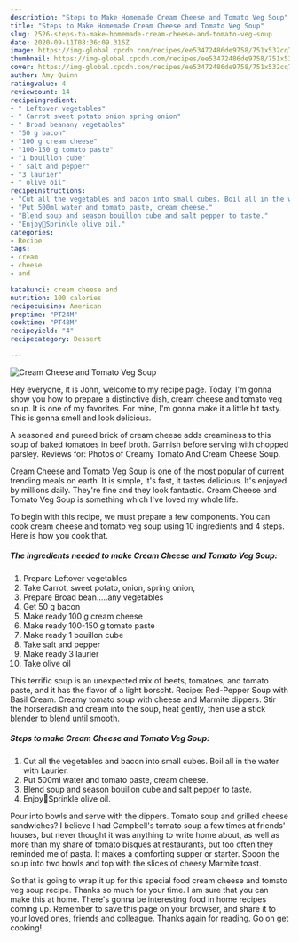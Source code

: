 ```yaml
---
description: "Steps to Make Homemade Cream Cheese and Tomato Veg Soup"
title: "Steps to Make Homemade Cream Cheese and Tomato Veg Soup"
slug: 2526-steps-to-make-homemade-cream-cheese-and-tomato-veg-soup
date: 2020-09-11T08:36:09.316Z
image: https://img-global.cpcdn.com/recipes/ee53472486de9758/751x532cq70/cream-cheese-and-tomato-veg-soup-recipe-main-photo.jpg
thumbnail: https://img-global.cpcdn.com/recipes/ee53472486de9758/751x532cq70/cream-cheese-and-tomato-veg-soup-recipe-main-photo.jpg
cover: https://img-global.cpcdn.com/recipes/ee53472486de9758/751x532cq70/cream-cheese-and-tomato-veg-soup-recipe-main-photo.jpg
author: Amy Quinn
ratingvalue: 4
reviewcount: 14
recipeingredient:
- " Leftover vegetables"
- " Carrot sweet potato onion spring onion"
- " Broad beanany vegetables"
- "50 g bacon"
- "100 g cream cheese"
- "100-150 g tomato paste"
- "1 bouillon cube"
- " salt and pepper"
- "3 laurier"
- " olive oil"
recipeinstructions:
- "Cut all the vegetables and bacon into small cubes. Boil all in the water with Laurier."
- "Put 500ml water and tomato paste, cream cheese."
- "Blend soup and season bouillon cube and salt pepper to taste."
- "Enjoy🌸Sprinkle olive oil."
categories:
- Recipe
tags:
- cream
- cheese
- and

katakunci: cream cheese and 
nutrition: 100 calories
recipecuisine: American
preptime: "PT24M"
cooktime: "PT48M"
recipeyield: "4"
recipecategory: Dessert

---
```



![Cream Cheese and Tomato Veg Soup](https://img-global.cpcdn.com/recipes/ee53472486de9758/751x532cq70/cream-cheese-and-tomato-veg-soup-recipe-main-photo.jpg)

Hey everyone, it is John, welcome to my recipe page. Today, I'm gonna show you how to prepare a distinctive dish, cream cheese and tomato veg soup. It is one of my favorites. For mine, I'm gonna make it a little bit tasty. This is gonna smell and look delicious.

A seasoned and pureed brick of cream cheese adds creaminess to this soup of baked tomatoes in beef broth. Garnish before serving with chopped parsley. Reviews for: Photos of Creamy Tomato And Cream Cheese Soup.

Cream Cheese and Tomato Veg Soup is one of the most popular of current trending meals on earth. It is simple, it's fast, it tastes delicious. It's enjoyed by millions daily. They're fine and they look fantastic. Cream Cheese and Tomato Veg Soup is something which I've loved my whole life.


To begin with this recipe, we must prepare a few components. You can cook cream cheese and tomato veg soup using 10 ingredients and 4 steps. Here is how you cook that.

<!--inarticleads1-->

##### The ingredients needed to make Cream Cheese and Tomato Veg Soup:

1. Prepare  Leftover vegetables
1. Take  Carrot, sweet potato, onion, spring onion,
1. Prepare  Broad bean.....any vegetables
1. Get 50 g bacon
1. Make ready 100 g cream cheese
1. Make ready 100-150 g tomato paste
1. Make ready 1 bouillon cube
1. Take  salt and pepper
1. Make ready 3 laurier
1. Take  olive oil


This terrific soup is an unexpected mix of beets, tomatoes, and tomato paste, and it has the flavor of a light borscht. Recipe: Red-Pepper Soup with Basil Cream. Creamy tomato soup with cheese and Marmite dippers. Stir the horseradish and cream into the soup, heat gently, then use a stick blender to blend until smooth. 

<!--inarticleads2-->

##### Steps to make Cream Cheese and Tomato Veg Soup:

1. Cut all the vegetables and bacon into small cubes. Boil all in the water with Laurier.
1. Put 500ml water and tomato paste, cream cheese.
1. Blend soup and season bouillon cube and salt pepper to taste.
1. Enjoy🌸Sprinkle olive oil.


Pour into bowls and serve with the dippers. Tomato soup and grilled cheese sandwiches? I believe I had Campbell&#39;s tomato soup a few times at friends&#39; houses, but never thought it was anything to write home about, as well as more than my share of tomato bisques at restaurants, but too often they reminded me of pasta. It makes a comforting supper or starter. Spoon the soup into two bowls and top with the slices of cheesy Marmite toast. 

So that is going to wrap it up for this special food cream cheese and tomato veg soup recipe. Thanks so much for your time. I am sure that you can make this at home. There's gonna be interesting food in home recipes coming up. Remember to save this page on your browser, and share it to your loved ones, friends and colleague. Thanks again for reading. Go on get cooking!
